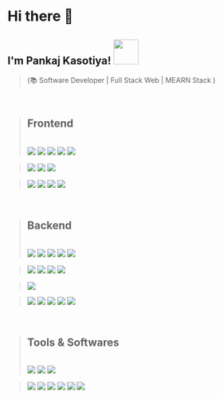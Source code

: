 # Hi there 👋

## I'm Pankaj Kasotiya! <img src="https://media.giphy.com/media/12oufCB0MyZ1Go/giphy.gif" width="50">

> (📚 Software Developer | Full Stack Web | MEARN Stack )

<!-- ### 💻 I'm a Developer from Jodhpur,India who loves to code. -->

<br/>

> ## Frontend
>
> <br/>
>  <img src="https://img.shields.io/badge/html5-%23E34F26.svg?style=for-the-badge&logo=html5&logoColor=white" />
>  <img src="https://img.shields.io/badge/CSS3-1572B6?style=for-the-badge&logo=css3&logoColor=white" />
>  <img src="https://img.shields.io/badge/SASS-hotpink.svg?style=for-the-badge&logo=SASS&logoColor=white" />
>  <img src="https://img.shields.io/badge/javascript-%23323330.svg?style=for-the-badge&logo=javascript&logoColor=%23F7DF1E" />
>  <img src="https://img.shields.io/badge/jquery-%230769AD.svg?style=for-the-badge&logo=jquery&logoColor=white" />

>  <img src="https://img.shields.io/badge/bootstrap-%23563D7C.svg?style=for-the-badge&logo=bootstrap&logoColor=white" />
>  <img src="https://img.shields.io/badge/angular-%23DD0031.svg?style=for-the-badge&logo=angular&logoColor=white" />
>  <img src="https://img.shields.io/badge/rxjs-%23B7178C.svg?style=for-the-badge&logo=reactivex&logoColor=white" />

>  <img src="https://img.shields.io/badge/react-%2320232a.svg?style=for-the-badge&logo=react&logoColor=%2361DAFB" />
>  <img src="https://img.shields.io/badge/redux-%23593d88.svg?style=for-the-badge&logo=redux&logoColor=white" />
>  <img src="https://img.shields.io/badge/webpack-%238DD6F9.svg?style=for-the-badge&logo=webpack&logoColor=black" />
>  <img src="https://img.shields.io/badge/chart.js-F5788D.svg?style=for-the-badge&logo=chart.js&logoColor=white" />

<br/>

> ## Backend
>
> <br/>
>  <img src="https://img.shields.io/badge/node.js-6DA55F?style=for-the-badge&logo=node.js&logoColor=white" />
>  <img src="https://img.shields.io/badge/express.js-%23404d59.svg?style=for-the-badge&logo=express&logoColor=%2361DAFB" />
>  <img src="https://img.shields.io/badge/TypeScript-007ACC?style=for-the-badge&logo=typescript&logoColor=white" />
>  <img src="https://img.shields.io/badge/MongoDB-%234ea94b.svg?style=for-the-badge&logo=mongodb&logoColor=white" />
>  <img src="https://img.shields.io/badge/JWT-black?style=for-the-badge&logo=JSON%20web%20tokens" />

>  <img src="https://img.shields.io/badge/PHP-777BB4?style=for-the-badge&logo=php&logoColor=white" />
>  <img src="https://img.shields.io/badge/laravel-%23FF2D20.svg?style=for-the-badge&logo=laravel&logoColor=white" />
>  <img src="https://img.shields.io/badge/mysql-%2300f.svg?style=for-the-badge&logo=mysql&logoColor=white" />
>  <img src="https://img.shields.io/badge/postgres-%23316192.svg?style=for-the-badge&logo=postgresql&logoColor=white" />

>  <img src="https://img.shields.io/badge/Python-3776AB?style=for-the-badge&logo=python&logoColor=white" />

<!-- >  <img src="https://img.shields.io/badge/numpy-%23013243.svg?style=for-the-badge&logo=numpy&logoColor=white" />
>  <img src="https://img.shields.io/badge/pandas-%23150458.svg?style=for-the-badge&logo=pandas&logoColor=white" />
>  <img src="https://img.shields.io/badge/sqlite-%2307405e.svg?style=for-the-badge&logo=sqlite&logoColor=white" />
>  <img src="https://img.shields.io/badge/django-%23092E20.svg?style=for-the-badge&logo=django&logoColor=white" />
>  <img src="https://img.shields.io/badge/DJANGO-REST-ff1709?style=for-the-badge&logo=django&logoColor=white&color=ff1709/&labelColor=gray" /> -->

>  <img src="https://img.shields.io/badge/git-%23F05033.svg?style=for-the-badge&logo=git&logoColor=white" />
>  <img src="https://img.shields.io/badge/github-%23121011.svg?style=for-the-badge&logo=github&logoColor=white" />
>  <img src="https://img.shields.io/badge/AWS-%23FF9900.svg?style=for-the-badge&logo=amazon-aws&logoColor=white" />
>  <img src="https://img.shields.io/badge/heroku-%23430098.svg?style=for-the-badge&logo=heroku&logoColor=white" />
>  <img src="https://img.shields.io/badge/docker-%230db7ed.svg?style=for-the-badge&logo=docker&logoColor=white" />
> <br/>

<br/>

> ## Tools & Softwares
>
> <br/>
>  <img src="https://img.shields.io/badge/Linux-FCC624?style=for-the-badge&logo=linux&logoColor=black" />
>  <img src="https://img.shields.io/badge/iOS-000000?style=for-the-badge&logo=ios&logoColor=white" />
>  <img src="https://img.shields.io/badge/Windows-0078D6?style=for-the-badge&logo=windows&logoColor=white" />

>  <img src="https://img.shields.io/badge/Canva-%2300C4CC.svg?style=for-the-badge&logo=Canva&logoColor=white" />
>  <img src="https://img.shields.io/badge/jira-%230A0FFF.svg?style=for-the-badge&logo=jira&logoColor=white" />
>  <img src="https://img.shields.io/badge/Postman-FF6C37?style=for-the-badge&logo=postman&logoColor=white" />
>  <img src="https://img.shields.io/badge/Visual%20Studio%20Code-0078d7.svg?style=for-the-badge&logo=visual-studio-code/&logoColor=white" />
>  <img src="https://img.shields.io/badge/jenkins-%232C5263.svg?style=for-the-badge&logo=jenkins&logoColor=white" />
>  <img src="https://img.shields.io/badge/bitbucket-%230047B3.svg?style=for-the-badge&logo=bitbucket&logoColor=white" />

<!-- >  <img src="https://img.shields.io/badge/Hashnode-2962FF?style=for-the-badge&logo=hashnode&logoColor=white" />
>  <img src="https://img.shields.io/badge/-Stackoverflow-FE7A16?style=for-the-badge&logo=stack-overflow&logoColor=white" /> -->
